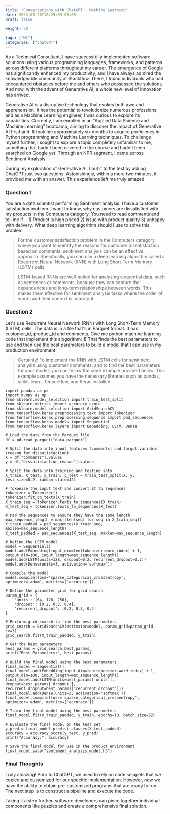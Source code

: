 ```yaml
---
title: "Conversations with ChatGPT - Machine Learning"
date: 2023-05-26T18:25:09-05:00
draft: false

weight: 50

tags: ["ML"]
categories: ["ChatGPT"]
---
```


As a Technical Consultant, I have successfully implemented software solutions using various programming languages, frameworks, and patterns across different platforms throughout my career. The emergence of Google has significantly enhanced my productivity, and I have always admired the knowledgeable community at Stackflow. There, I found individuals who had encountered obstacles before me and others who possessed the solutions. And now, with the advent of Generative AI, a whole new level of innovation has arrived.

Generative AI is a disruptive technology that evokes both awe and apprehension. It has the potential to revolutionize numerous professions, and as a Machine Learning engineer, I was curious to explore its capabilities. Currently, I am enrolled in an "Applied Data Science and Machine Learning" bootcamp, aiming to discover the impact of Generative AI firsthand. It took me approximately six months to acquire proficiency in Python programming and Machine Learning techniques. To challenge myself further, I sought to explore a topic completely unfamiliar to me, something that hadn't been covered in the course and hadn't been searched on Google yet. Through an NPR segment, I came across Sentiment Analysis.

During my exploration of Generative AI, I put it to the test by asking ChatGPT just two questions. Astonishingly, within a mere two minutes, it provided me with an answer. This experience left me truly amazed.

### Question 1

You are a data scientist performing Sentiment analysis. I have a customer satisfaction problem. I want to know, why customers are dissatisfied with my products in the Computers category. You need to read comments and tell me if .. 1) Product is high priced 2) Issue with product quality 3) unhappy with delivery. What deep learning algorithm should I use to solve this problem

> For the customer satisfaction problem in the Computers category, where you want to identify the reasons for customer dissatisfaction based on comments, sentiment analysis can be an effective approach. Specifically, you can use a deep learning algorithm called a Recurrent Neural Network (RNN) with Long Short-Term Memory (LSTM) cells.
>
> LSTM-based RNNs are well-suited for analyzing sequential data, such as sentences or comments, because they can capture the dependencies and long-term relationships between words. This makes them effective for sentiment analysis tasks where the order of words and their context is important.

### Question 2

Let's use Recurrent Neural Network (RNN) with Long Short-Term Memory (LSTM) cells. The data is in a file that's in Parquet format. It has customer_id, product_id and comments. Give me python machine learning code that implement this alogorithm: 1) That finds the best parameters to use and then use the best parameters to build a model that I can use in my production environment

> Certainly! To implement the RNN with LSTM cells for sentiment analysis using customer comments, and to find the best parameters for your model, you can follow the code example provided below. This example assumes you have the necessary libraries such as pandas, scikit-learn, TensorFlow, and Keras installed.

    import pandas as pd
    import numpy as np
    from sklearn.model_selection import train_test_split
    from sklearn.metrics import accuracy_score
    from sklearn.model_selection import GridSearchCV
    from tensorflow.keras.preprocessing.text import Tokenizer
    from tensorflow.keras.preprocessing.sequence import pad_sequences
    from tensorflow.keras.models import Sequential
    from tensorflow.keras.layers import Embedding, LSTM, Dense

    # Load the data from the Parquet file
    df = pd.read_parquet("data.parquet")

    # Split the data into input features (comments) and target variable (reason for dissatisfaction)
    X = df["comments"].values
    y = df["dissatisfaction_reason"].values

    # Split the data into training and testing sets
    X_train, X_test, y_train, y_test = train_test_split(X, y, test_size=0.2, random_state=42)

    # Tokenize the input text and convert it to sequences
    tokenizer = Tokenizer()
    tokenizer.fit_on_texts(X_train)
    X_train_seq = tokenizer.texts_to_sequences(X_train)
    X_test_seq = tokenizer.texts_to_sequences(X_test)

    # Pad the sequences to ensure they have the same length
    max_sequence_length = max([len(seq) for seq in X_train_seq])
    X_train_padded = pad_sequences(X_train_seq, maxlen=max_sequence_length)
    X_test_padded = pad_sequences(X_test_seq, maxlen=max_sequence_length)

    # Define the LSTM model
    model = Sequential()
    model.add(Embedding(input_dim=len(tokenizer.word_index) + 1, output_dim=100, input_length=max_sequence_length))
    model.add(LSTM(units=128, dropout=0.2, recurrent_dropout=0.2))
    model.add(Dense(units=3, activation='softmax'))

    # Compile the model
    model.compile(loss='sparse_categorical_crossentropy', optimizer='adam', metrics=['accuracy'])

    # Define the parameter grid for grid search
    param_grid = {
        'units': [64, 128, 256],
        'dropout': [0.2, 0.3, 0.4],
        'recurrent_dropout': [0.2, 0.3, 0.4]
    }

    # Perform grid search to find the best parameters
    grid_search = GridSearchCV(estimator=model, param_grid=param_grid, cv=3)
    grid_search.fit(X_train_padded, y_train)

    # Get the best parameters
    best_params = grid_search.best_params_
    print("Best Parameters:", best_params)

    # Build the final model using the best parameters
    final_model = Sequential()
    final_model.add(Embedding(input_dim=len(tokenizer.word_index) + 1, output_dim=100, input_length=max_sequence_length))
    final_model.add(LSTM(units=best_params['units'], dropout=best_params['dropout'], recurrent_dropout=best_params['recurrent_dropout']))
    final_model.add(Dense(units=3, activation='softmax'))
    final_model.compile(loss='sparse_categorical_crossentropy', optimizer='adam', metrics=['accuracy'])

    # Train the final model using the best parameters
    final_model.fit(X_train_padded, y_train, epochs=10, batch_size=32)

    # Evaluate the final model on the test set
    y_pred = final_model.predict_classes(X_test_padded)
    accuracy = accuracy_score(y_test, y_pred)
    print("Accuracy:", accuracy)

    # Save the final model for use in the product environment
    final_model.save("sentiment_analysis_model.h5")

### Final Thoughts

Truly amazing! Prior to ChatGPT, we used to rely on code snippets that we copied and customized for our specific implementation. However, now we have the ability to obtain pre-customized programs that are ready to run. The next step is to construct a pipeline and execute the code.

Taking it a step further, software developers can piece together individual components like puzzles and create a comprehensive final solution.
